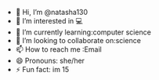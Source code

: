 - 👋 Hi, I’m @natasha130
- 👀 I’m interested in 💻
- 🌱 I’m currently learning:computer science
- 💞️ I’m looking to collaborate on:science 
- 📫 How to reach me :Email
- 😄 Pronouns: she/her
- ⚡ Fun fact: im 15

<!---
natasha130/natasha130 is a ✨ special ✨ repository because its `README.md` (this file) appears on your GitHub profile.
You can click the Preview link to take a look at your changes.
--->
